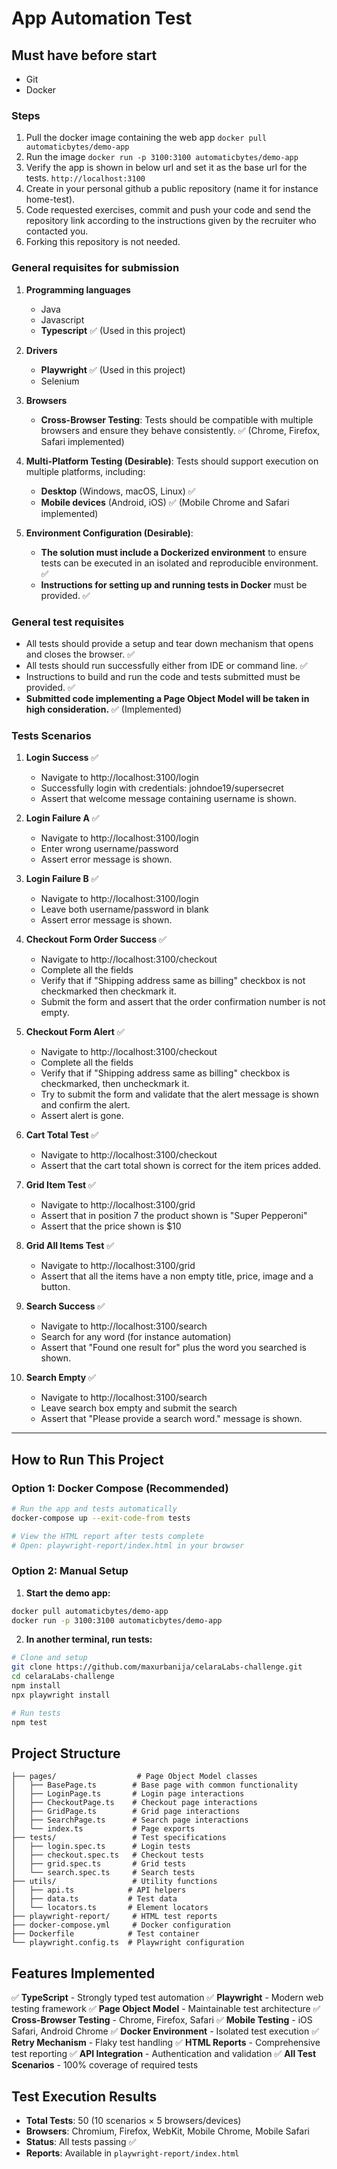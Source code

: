 # App Automation Test

## Must have before start
- Git
- Docker

### Steps

1. Pull the docker image containing the web app `docker pull automaticbytes/demo-app`
2. Run the image `docker run -p 3100:3100 automaticbytes/demo-app`
3. Verify the app is shown in below url and set it as the base url for the tests. `http://localhost:3100`
4. Create in your personal github a public repository (name it for instance home-test).
5. Code requested exercises, commit and push your code and send the repository link according to the instructions given by the recruiter who contacted you.
6. Forking this repository is not needed.

### General requisites for submission

1. **Programming languages**
   - Java
   - Javascript
   - **Typescript** ✅ (Used in this project)

2. **Drivers**
   - **Playwright** ✅ (Used in this project)
   - Selenium

3. **Browsers**
   - **Cross-Browser Testing**: Tests should be compatible with multiple browsers and ensure they behave consistently. ✅ (Chrome, Firefox, Safari implemented)

4. **Multi-Platform Testing (Desirable)**: Tests should support execution on multiple platforms, including:
   - **Desktop** (Windows, macOS, Linux) ✅
   - **Mobile devices** (Android, iOS) ✅ (Mobile Chrome and Safari implemented)

5. **Environment Configuration (Desirable)**:
   - **The solution must include a Dockerized environment** to ensure tests can be executed in an isolated and reproducible environment. ✅
   - **Instructions for setting up and running tests in Docker** must be provided. ✅

### General test requisites

- All tests should provide a setup and tear down mechanism that opens and closes the browser. ✅
- All tests should run successfully either from IDE or command line. ✅
- Instructions to build and run the code and tests submitted must be provided. ✅
- **Submitted code implementing a Page Object Model will be taken in high consideration.** ✅ (Implemented)

### Tests Scenarios

1. **Login Success** ✅
   - Navigate to http://localhost:3100/login
   - Successfully login with credentials: johndoe19/supersecret
   - Assert that welcome message containing username is shown.

2. **Login Failure A** ✅
   - Navigate to http://localhost:3100/login
   - Enter wrong username/password
   - Assert error message is shown.

3. **Login Failure B** ✅
   - Navigate to http://localhost:3100/login
   - Leave both username/password in blank
   - Assert error message is shown.

4. **Checkout Form Order Success** ✅
   - Navigate to http://localhost:3100/checkout
   - Complete all the fields
   - Verify that if "Shipping address same as billing" checkbox is not checkmarked then checkmark it.
   - Submit the form and assert that the order confirmation number is not empty.

5. **Checkout Form Alert** ✅
   - Navigate to http://localhost:3100/checkout
   - Complete all the fields
   - Verify that if "Shipping address same as billing" checkbox is checkmarked, then uncheckmark it.
   - Try to submit the form and validate that the alert message is shown and confirm the alert.
   - Assert alert is gone.

6. **Cart Total Test** ✅
   - Navigate to http://localhost:3100/checkout
   - Assert that the cart total shown is correct for the item prices added.

7. **Grid Item Test** ✅
   - Navigate to http://localhost:3100/grid
   - Assert that in position 7 the product shown is "Super Pepperoni"
   - Assert that the price shown is $10

8. **Grid All Items Test** ✅
   - Navigate to http://localhost:3100/grid
   - Assert that all the items have a non empty title, price, image and a button.

9. **Search Success** ✅
   - Navigate to http://localhost:3100/search
   - Search for any word (for instance automation)
   - Assert that "Found one result for" plus the word you searched is shown.

10. **Search Empty** ✅
    - Navigate to http://localhost:3100/search
    - Leave search box empty and submit the search
    - Assert that "Please provide a search word." message is shown.

---

## How to Run This Project

### Option 1: Docker Compose (Recommended)

```bash
# Run the app and tests automatically
docker-compose up --exit-code-from tests

# View the HTML report after tests complete
# Open: playwright-report/index.html in your browser
```

### Option 2: Manual Setup

1. **Start the demo app:**
```bash
docker pull automaticbytes/demo-app
docker run -p 3100:3100 automaticbytes/demo-app
```

2. **In another terminal, run tests:**
```bash
# Clone and setup
git clone https://github.com/maxurbanija/celaraLabs-challenge.git
cd celaraLabs-challenge
npm install
npx playwright install

# Run tests
npm test
```

## Project Structure

```
├── pages/                  # Page Object Model classes
│   ├── BasePage.ts        # Base page with common functionality
│   ├── LoginPage.ts       # Login page interactions
│   ├── CheckoutPage.ts    # Checkout page interactions
│   ├── GridPage.ts        # Grid page interactions
│   ├── SearchPage.ts      # Search page interactions
│   └── index.ts           # Page exports
├── tests/                 # Test specifications
│   ├── login.spec.ts      # Login tests
│   ├── checkout.spec.ts   # Checkout tests
│   ├── grid.spec.ts       # Grid tests
│   └── search.spec.ts     # Search tests
├── utils/                 # Utility functions
│   ├── api.ts            # API helpers
│   ├── data.ts           # Test data
│   └── locators.ts       # Element locators
├── playwright-report/     # HTML test reports
├── docker-compose.yml     # Docker configuration
├── Dockerfile            # Test container
└── playwright.config.ts  # Playwright configuration
```

## Features Implemented

✅ **TypeScript** - Strongly typed test automation
✅ **Playwright** - Modern web testing framework
✅ **Page Object Model** - Maintainable test architecture
✅ **Cross-Browser Testing** - Chrome, Firefox, Safari
✅ **Mobile Testing** - iOS Safari, Android Chrome
✅ **Docker Environment** - Isolated test execution
✅ **Retry Mechanism** - Flaky test handling
✅ **HTML Reports** - Comprehensive test reporting
✅ **API Integration** - Authentication and validation
✅ **All Test Scenarios** - 100% coverage of required tests

## Test Execution Results

- **Total Tests**: 50 (10 scenarios × 5 browsers/devices)
- **Browsers**: Chromium, Firefox, WebKit, Mobile Chrome, Mobile Safari
- **Status**: All tests passing ✅
- **Reports**: Available in `playwright-report/index.html`

